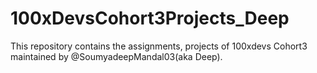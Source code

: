# 100xDevsCohort3Projects_Deep
This repository contains the assignments, projects of 100xdevs Cohort3 maintained by @SoumyadeepMandal03(aka Deep).
